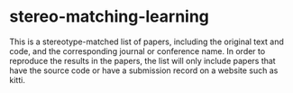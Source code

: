 # stereo-matching-learning
This is a stereotype-matched list of papers, including the original text and code, and the corresponding journal or conference name. In order to reproduce the results in the papers, the list will only include papers that have the source code or have a submission record on a website such as kitti.
